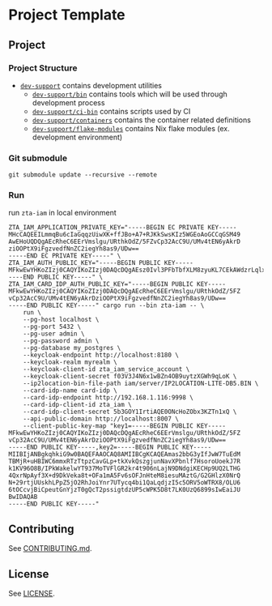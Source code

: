 # Project Template

## Project

### Project Structure

- [`dev-support`](.) contains development utilities
  - [`dev-support/bin`](bin) contains tools which will be used through development process
  - [`dev-support/ci-bin`](ci-bin) contains scripts used by CI
  - [`dev-support/containers`](containers) contains the container related definitions
  - [`dev-support/flake-modules`](flake-modules) contains Nix flake modules (ex. development environment)

### Git submodule

```
git submodule update --recursive --remote
```

### Run

run `zta-iam` in local environment

```
ZTA_IAM_APPLICATION_PRIVATE_KEY="-----BEGIN EC PRIVATE KEY-----
MHcCAQEEILmmqBu6cIaGqqzUiwXK+ffJBo+A7+RJKkSwsKIz5WGEoAoGCCqGSM49
AwEHoUQDQgAEcRheC6EErVmslgu/URthkOdZ/5FZvCp32AcC9U/UMv4tEN6yAkrD
ziOOPtX9iFgzvedfNnZC2iegYh8as9/UDw==
-----END EC PRIVATE KEY-----" \
ZTA_IAM_AUTH_PUBLIC_KEY="-----BEGIN PUBLIC KEY-----MFkwEwYHKoZIzj0CAQYIKoZIzj0DAQcDQgAEsz0Ivl3PFbTbfXLM8zyuKL7CEkAWdzrLqlxtAHgLrVk2D4xHAnBB4g5f3rfsvhpWpvEEUWo3oyg/Ik/iOuwBsg==-----END PUBLIC KEY-----" \
ZTA_IAM_CARD_IDP_AUTH_PUBLIC_KEY="-----BEGIN PUBLIC KEY-----
MFkwEwYHKoZIzj0CAQYIKoZIzj0DAQcDQgAEcRheC6EErVmslgu/URthkOdZ/5FZ
vCp32AcC9U/UMv4tEN6yAkrDziOOPtX9iFgzvedfNnZC2iegYh8as9/UDw==
-----END PUBLIC KEY-----" cargo run --bin zta-iam -- \
    run \
    --pg-host localhost \
    --pg-port 5432 \
    --pg-user admin \
    --pg-password admin \
    --pg-database my_postgres \
    --keycloak-endpoint http://localhost:8180 \
    --keycloak-realm myrealm \
    --keycloak-client-id zta_iam_service_account \
    --keycloak-client-secret f03V3J4N6x1wBZn4OB9uytzXGWh9qLoK \
    --ip2location-bin-file-path iam/server/IP2LOCATION-LITE-DB5.BIN \
    --card-idp-name card-idp \
    --card-idp-endpoint http://192.168.1.116:9998 \
    --card-idp-client-id zta_iam \
    --card-idp-client-secret 5b3GOY1IrtiAQE0ONcHoZObx3KZTn1xQ \
    --api-public-domain http://localhost:8007 \
    --client-public-key-map "key1=-----BEGIN PUBLIC KEY-----
MFkwEwYHKoZIzj0CAQYIKoZIzj0DAQcDQgAEcRheC6EErVmslgu/URthkOdZ/5FZ
vCp32AcC9U/UMv4tEN6yAkrDziOOPtX9iFgzvedfNnZC2iegYh8as9/UDw==
-----END PUBLIC KEY-----,key2=-----BEGIN PUBLIC KEY-----
MIIBIjANBgkqhkiG9w0BAQEFAAOCAQ8AMIIBCgKCAQEAmas2bbG3yIfJwW7TuEdM
TBMjR+uHBIWC6mmxRTzTtpzCavGLp+tkXvkQszgjunNavXPbnlf7HsoroUoekJ7R
k1KV96O8B/IPkWakelwYT937MoTVFlGR2kr4t906nLajN9DNdgiKECHp9UQ2LTHG
4QxrNpAyf3X+d9DkVeka8t+OFa1mA5Fv6sOFJnHteM8iesuMAztG/G2GHlzX0NrQ
N+29rtjUUskhLPpZ5jO2RhJoiYnr7UTycq4bi1QaLqdjzI5c5ORV5oWTRX8/OLU6
6tOCcvjBiCpeutGnYjzT0gQcT2pssigtdzUP5cWPK5D8t7LK0UzQ6899sIwEaiJU
BwIDAQAB
-----END PUBLIC KEY-----"
```

## Contributing

See [CONTRIBUTING.md](dev-support/CONTRIBUTING.md).

## License

See [LICENSE](LICENSE).
